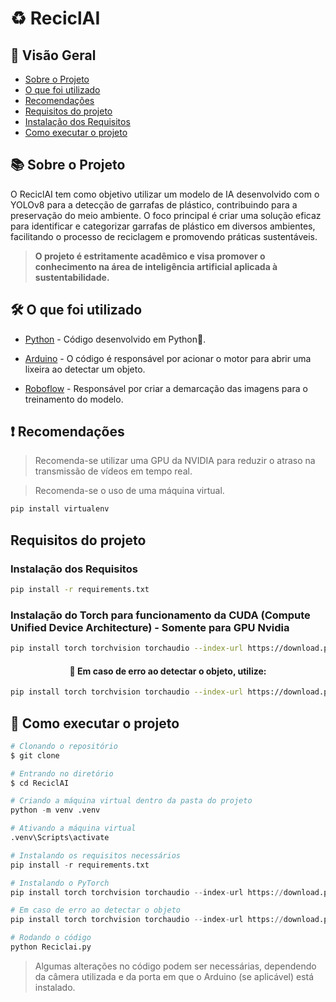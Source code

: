 # ♻ ReciclAI 

## 📖 Visão Geral
- [Sobre o Projeto](#-sobre-o-projeto)
- [O que foi utilizado](#-o-que-foi-utilizado)
- [Recomendações](#-recomendações)
- [Requisitos do projeto](#Requisitos-do-projeto)
- [Instalação dos Requisitos](#instalação-dos-requisitos)
- [Como executar o projeto](#-como-executar-o-projeto)


## 📚 Sobre o Projeto

O ReciclAI tem como objetivo utilizar um modelo de IA desenvolvido com o YOLOv8 para a detecção de garrafas de plástico, contribuindo para a preservação do meio ambiente. O foco principal é criar uma solução eficaz para identificar e categorizar garrafas de plástico em diversos ambientes, facilitando o processo de reciclagem e promovendo práticas sustentáveis.
> **O projeto é estritamente acadêmico e visa promover o conhecimento na área de inteligência artificial aplicada à sustentabilidade.**


## 🛠 O que foi utilizado
- [Python](https://www.python.org/downloads/) - Código desenvolvido em Python🐍.

- [Arduino](https://www.arduino.cc/en/software) - O código é responsável por acionar o motor para abrir uma lixeira ao detectar um objeto.

- [Roboflow](https://roboflow.com) - Responsável por criar a demarcação das imagens para o treinamento do modelo.

## ❗ Recomendações 

>Recomenda-se utilizar uma GPU da NVIDIA para reduzir o atraso na transmissão de vídeos em tempo real.

> Recomenda-se o uso de uma máquina virtual.

```bash
pip install virtualenv
```


## Requisitos do projeto


### Instalação dos Requisitos

```bash
pip install -r requirements.txt
```


### Instalação do Torch para funcionamento da CUDA (Compute Unified Device Architecture) - **Somente para GPU Nvidia**

```bash
pip install torch torchvision torchaudio --index-url https://download.pytorch.org/whl/cu121
```

<h4 align="center"> 
	🚨 Em caso de erro ao detectar o objeto, utilize:
</h4>

```bash
pip install torch torchvision torchaudio --index-url https://download.pytorch.org/whl/cu118
```

## 🚀 Como executar o projeto

```bash
# Clonando o repositório
$ git clone 

# Entrando no diretório  
$ cd ReciclAI
```

```python
# Criando a máquina virtual dentro da pasta do projeto
python -m venv .venv 

# Ativando a máquina virtual
.venv\Scripts\activate

# Instalando os requisitos necessários 
pip install -r requirements.txt

# Instalando o PyTorch
pip install torch torchvision torchaudio --index-url https://download.pytorch.org/whl/cu121

# Em caso de erro ao detectar o objeto
pip install torch torchvision torchaudio --index-url https://download.pytorch.org/whl/cu118
```
```python
# Rodando o código 
python Reciclai.py
```

> Algumas alterações no código podem ser necessárias, dependendo da câmera utilizada e da porta em que o Arduino (se aplicável) está instalado.
